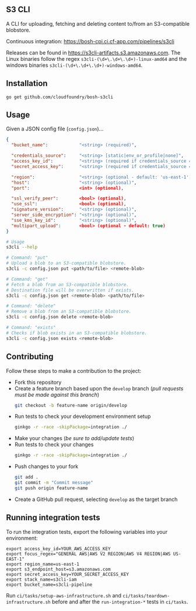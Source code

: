 ## S3 CLI

A CLI for uploading, fetching and deleting content to/from an S3-compatible
blobstore.

Continuous integration: <https://bosh-cpi.ci.cf-app.com/pipelines/s3cli>

Releases can be found in https://s3cli-artifacts.s3.amazonaws.com. The Linux binaries follow the regex `s3cli-(\d+\.\d+\.\d+)-linux-amd64` and the windows binaries `s3cli-(\d+\.\d+\.\d+)-windows-amd64`.

## Installation

```
go get github.com/cloudfoundry/bosh-s3cli
```

## Usage

Given a JSON config file (`config.json`)...

``` json
{
  "bucket_name":            "<string> (required)",

  "credentials_source":     "<string> [static|env_or_profile|none]",
  "access_key_id":          "<string> (required if credentials_source = 'static')",
  "secret_access_key":      "<string> (required if credentials_source = 'static')",

  "region":                 "<string> (optional - default: 'us-east-1')",
  "host":                   "<string> (optional)",
  "port":                   <int> (optional),

  "ssl_verify_peer":        <bool> (optional),
  "use_ssl":                <bool> (optional),
  "signature_version":      "<string> (optional)",
  "server_side_encryption": "<string> (optional)",
  "sse_kms_key_id":         "<string> (optional)",
  "multipart_upload":       <bool> (optional - default: true)
}
```

``` bash
# Usage
s3cli --help

# Command: "put"
# Upload a blob to an S3-compatible blobstore.
s3cli -c config.json put <path/to/file> <remote-blob>

# Command: "get"
# Fetch a blob from an S3-compatible blobstore.
# Destination file will be overwritten if exists.
s3cli -c config.json get <remote-blob> <path/to/file>

# Command: "delete"
# Remove a blob from an S3-compatible blobstore.
s3cli -c config.json delete <remote-blob>

# Command: "exists"
# Checks if blob exists in an S3-compatible blobstore.
s3cli -c config.json exists <remote-blob>
```

## Contributing

Follow these steps to make a contribution to the project:

- Fork this repository
- Create a feature branch based upon the `develop` branch (*pull requests must be made against this branch*)
  ``` bash
  git checkout -b feature-name origin/develop
  ```
- Run tests to check your development environment setup
  ``` bash
  ginkgo -r -race -skipPackage=integration ./
  ```
- Make your changes (*be sure to add/update tests*)
- Run tests to check your changes
  ``` bash
  ginkgo -r -race -skipPackage=integration ./
  ```
- Push changes to your fork
  ``` bash
  git add .
  git commit -m "Commit message"
  git push origin feature-name
  ```
- Create a GitHub pull request, selecting `develop` as the target branch

## Running integration tests

To run the integration tests, export the following variables into your environment:

```
export access_key_id=YOUR_AWS_ACCESS_KEY
export focus_regex="GENERAL AWS|AWS V2 REGION|AWS V4 REGION|AWS US-EAST-1"
export region_name=us-east-1
export s3_endpoint_host=s3.amazonaws.com
export secret_access_key=YOUR_SECRET_ACCESS_KEY
export stack_name=s3cli-iam
export bucket_name=s3cli-pipeline
```

Run `ci/tasks/setup-aws-infrastructure.sh` and `ci/tasks/teardown-infrastructure.sh` before and after the `run-integration-*` tests in `ci/tasks`.
